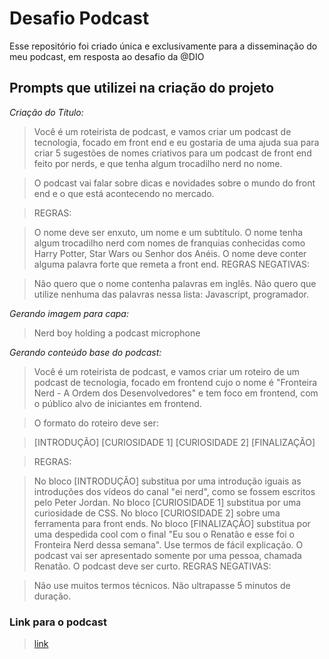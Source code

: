 # Desafio Podcast
Esse repositório foi criado única e exclusivamente para a disseminação do meu podcast, em resposta ao desafio da @DIO

##  Prompts que utilizei na criação do projeto
*Criação do Título:* 
> Você é um roteirista de podcast, e vamos criar um podcast de tecnologia, focado em front end e eu gostaria de uma ajuda sua para criar 5 sugestões de nomes criativos para um podcast de front end feito por nerds, e que tenha algum trocadilho nerd no nome.

> O podcast vai falar sobre dicas e novidades sobre o mundo do front end e o que está acontecendo no mercado.

> REGRAS:

> O nome deve ser enxuto, um nome e um subtítulo.
> O nome tenha algum trocadilho nerd com nomes de franquias conhecidas como Harry Potter, Star Wars ou Senhor dos Anéis.
> O nome deve conter alguma palavra forte que remeta a front end.
> REGRAS NEGATIVAS:

> Não quero que o nome contenha palavras em inglês.
> Não quero que utilize nenhuma das palavras nessa lista: Javascript, programador.

*Gerando imagem para capa:* 
> Nerd boy holding a podcast microphone

*Gerando conteúdo base do podcast:*
> Você é um roteirista de podcast, e vamos criar um roteiro de um podcast de tecnologia, focado em frontend cujo o nome é "Fronteira Nerd - A Ordem dos Desenvolvedores" e tem foco em frontend, com o público alvo de iniciantes em frontend.

> O formato do roteiro deve ser:

> [INTRODUÇÃO]
> [CURIOSIDADE 1]
> [CURIOSIDADE 2]
> [FINALIZAÇÃO]

>REGRAS:

> No bloco [INTRODUÇÃO] substitua por uma introdução iguais as introduções dos vídeos do canal "ei nerd", como se fossem escritos pelo Peter Jordan.
> No bloco [CURIOSIDADE 1] substitua por uma curiosidade de CSS.
> No bloco [CURIOSIDADE 2] sobre uma ferramenta para front ends.
> No bloco [FINALIZAÇÃO] substitua por uma despedida cool com o final "Eu sou o Renatão e esse foi o Fronteira Nerd dessa semana".
> Use termos de fácil explicação.
> O podcast vai ser apresentado somente por uma pessoa, chamada Renatão.
> O podcast deve ser curto.
> REGRAS NEGATIVAS:

> Não use muitos termos técnicos.
> Não ultrapasse 5 minutos de duração.

### Link para o podcast
> [link](https://github.com/renatobarr/Desafio-podcast-DIO/blob/main/ElevenLabs_2024-07-19T10_11_19_Charlie_pre_s50_sb75_se0_b_m2.mp3)
